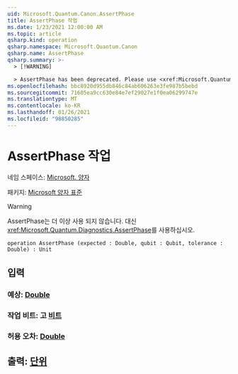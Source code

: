 ```yaml
---
uid: Microsoft.Quantum.Canon.AssertPhase
title: AssertPhase 작업
ms.date: 1/23/2021 12:00:00 AM
ms.topic: article
qsharp.kind: operation
qsharp.namespace: Microsoft.Quantum.Canon
qsharp.name: AssertPhase
qsharp.summary: >-
  > [!WARNING]

  > AssertPhase has been deprecated. Please use <xref:Microsoft.Quantum.Diagnostics.AssertPhase> instead.
ms.openlocfilehash: bbc8920d955db846c84ab606263e3fe987b5bebd
ms.sourcegitcommit: 71605ea9cc630e84e7ef29027e1f0ea06299747e
ms.translationtype: MT
ms.contentlocale: ko-KR
ms.lasthandoff: 01/26/2021
ms.locfileid: "98850285"
---
```

# <a name="assertphase-operation"></a>AssertPhase 작업

네임 스페이스: [Microsoft. 양자](xref:Microsoft.Quantum.Canon)

패키지: [Microsoft 양자 표준](https://nuget.org/packages/Microsoft.Quantum.Standard)


> [!WARNING]
> AssertPhase는 더 이상 사용 되지 않습니다. 대신 <xref:Microsoft.Quantum.Diagnostics.AssertPhase>를 사용하십시오.



```qsharp
operation AssertPhase (expected : Double, qubit : Qubit, tolerance : Double) : Unit
```


## <a name="input"></a>입력

### <a name="expected--double"></a>예상: [Double](xref:microsoft.quantum.lang-ref.double)




### <a name="qubit--qubit"></a>작업 비트: 고 [비트](xref:microsoft.quantum.lang-ref.qubit)




### <a name="tolerance--double"></a>허용 오차: [Double](xref:microsoft.quantum.lang-ref.double)





## <a name="output--unit"></a>출력: [단위](xref:microsoft.quantum.lang-ref.unit)


